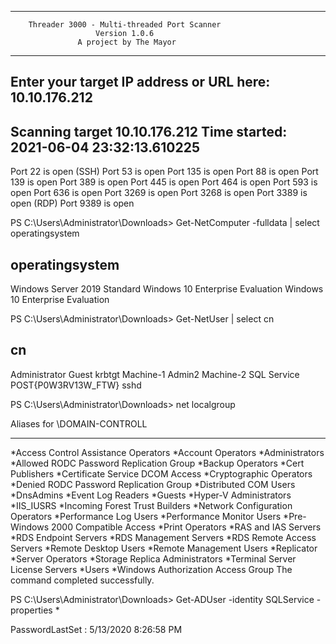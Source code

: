 ------------------------------------------------------------
        Threader 3000 - Multi-threaded Port Scanner          
                       Version 1.0.6                    
                   A project by The Mayor               
------------------------------------------------------------
Enter your target IP address or URL here: 10.10.176.212
------------------------------------------------------------
Scanning target 10.10.176.212
Time started: 2021-06-04 23:32:13.610225
------------------------------------------------------------
Port 22 is open (SSH)
Port 53 is open
Port 135 is open
Port 88 is open
Port 139 is open
Port 389 is open
Port 445 is open
Port 464 is open
Port 593 is open
Port 636 is open
Port 3269 is open
Port 3268 is open
Port 3389 is open (RDP)
Port 9389 is open




PS C:\Users\Administrator\Downloads> Get-NetComputer -fulldata | select operatingsystem

operatingsystem
---------------
Windows Server 2019 Standard
Windows 10 Enterprise Evaluation
Windows 10 Enterprise Evaluation

PS C:\Users\Administrator\Downloads> Get-NetUser | select cn

cn                  
--
Administrator
Guest
krbtgt
Machine-1
Admin2
Machine-2
SQL Service
POST{P0W3RV13W_FTW} 
sshd

PS C:\Users\Administrator\Downloads> net localgroup

Aliases for \\DOMAIN-CONTROLL

-------------------------------------------------------------------------------
*Access Control Assistance Operators
*Account Operators
*Administrators
*Allowed RODC Password Replication Group
*Backup Operators
*Cert Publishers
*Certificate Service DCOM Access
*Cryptographic Operators
*Denied RODC Password Replication Group
*Distributed COM Users
*DnsAdmins
*Event Log Readers
*Guests
*Hyper-V Administrators
*IIS_IUSRS
*Incoming Forest Trust Builders
*Network Configuration Operators
*Performance Log Users
*Performance Monitor Users
*Pre-Windows 2000 Compatible Access
*Print Operators
*RAS and IAS Servers
*RDS Endpoint Servers
*RDS Management Servers
*RDS Remote Access Servers
*Remote Desktop Users
*Remote Management Users
*Replicator
*Server Operators
*Storage Replica Administrators
*Terminal Server License Servers
*Users
*Windows Authorization Access Group
The command completed successfully.


PS C:\Users\Administrator\Downloads> Get-ADUser -identity SQLService -properties *

PasswordLastSet                      : 5/13/2020 8:26:58 PM


